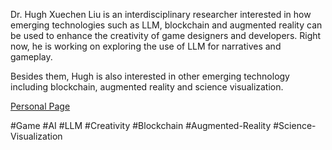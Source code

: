 Dr. Hugh Xuechen Liu is an interdisciplinary researcher interested in how emerging technologies such as LLM, blockchain and augmented reality can be used to enhance the creativity of game designers and developers. Right now, he is working on exploring the use of LLM for narratives and gameplay.

Besides them, Hugh is also interested in other emerging technology including blockchain, augmented reality and science visualization.

[Personal Page](https://hughxuechen.github.io/)

#Game #AI #LLM #Creativity #Blockchain #Augmented-Reality #Science-Visualization
